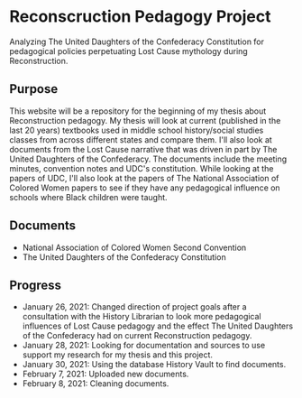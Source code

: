 # Reconscruction Pedagogy Project 
Analyzing The United Daughters of the Confederacy Constitution for pedagogical policies perpetuating Lost Cause mythology during Reconstruction.
## Purpose 
This website will be a repository for the beginning of my thesis about Reconstruction pedagogy. My thesis will look at current (published in the last 20 years) textbooks used in middle school history/social studies classes from across different states and compare them. I'll also look at documents from the Lost Cause narrative that was driven in part by The United Daughters of the Confederacy. The documents include the meeting minutes, convention notes and UDC's constitution. While looking at the papers of UDC, I'll also look at the papers of The National Association of Colored Women papers to see if they have any pedagogical influence on schools where Black children were taught.
## Documents 
- National Association of Colored Women Second Convention 
- The United Daughters of the Confederacy Constitution 

## Progress 
- January 26, 2021: Changed direction of project goals after a consultation with the History Librarian to look more pedagogical influences of Lost Cause pedagogy and the effect The United Daughters of the Confederacy had on current Reconstruction pedagogy. 
- January 28, 2021: Looking for documentation and sources to use support my research for my thesis and this project. 
- January 30, 2021: Using the database History Vault to find documents. 
- February 7, 2021: Uploaded new documents. 
- February 8, 2021: Cleaning documents. 

